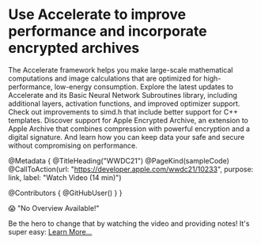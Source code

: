 # Use Accelerate to improve performance and incorporate encrypted archives

The Accelerate framework helps you make large-scale mathematical computations and image calculations that are optimized for high-performance, low-energy consumption. Explore the latest updates to Accelerate and its Basic Neural Network Subroutines library, including additional layers, activation functions, and improved optimizer support. Check out improvements to simd.h that include better support for C++ templates. Discover support for Apple Encrypted Archive, an extension to Apple Archive that combines compression with powerful encryption and a digital signature. And learn how you can keep data your safe and secure without compromising on performance.

@Metadata {
   @TitleHeading("WWDC21")
   @PageKind(sampleCode)
   @CallToAction(url: "https://developer.apple.com/wwdc21/10233", purpose: link, label: "Watch Video (14 min)")

   @Contributors {
      @GitHubUser(<replace this with your GitHub handle>)
   }
}

😱 "No Overview Available!"

Be the hero to change that by watching the video and providing notes! It's super easy:
 [Learn More…](https://wwdcnotes.com/documentation/wwdcnotes/contributing)
